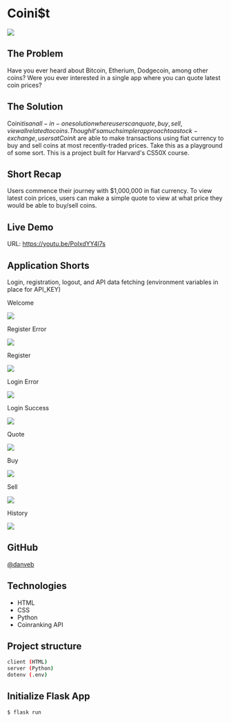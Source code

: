 # Coini$t

<img src="https://media.giphy.com/media/v1.Y2lkPTc5MGI3NjExODFleGNpbG9kMjI5eWx3dzBkcHZ2cnFxcDI5ZjZocm4wem5qMDdjbSZlcD12MV9pbnRlcm5hbF9naWZfYnlfaWQmY3Q9Zw/89AGeiUtM2NHQUaCHR/giphy.gif">

## The Problem
Have you ever heard about Bitcoin, Etherium, Dodgecoin, among other coins? Were you ever interested in a single app where you can quote latest coin prices?

## The Solution
Coini$t is an all-in-one solution where users can quote, buy, sell, view all related to coins. Though it's a much simpler approach to a stock-exchange, users at Coini$t are able to make transactions using fiat currency to buy and sell coins at most recently-traded prices. Take this as a playground of some sort. This is a project built for Harvard's CS50X course.

## Short Recap
Users commence their journey with $1,000,000 in fiat currency. To view latest coin prices, users can make a simple quote to view at what price they would be able to buy/sell coins.

## Live Demo
URL: https://youtu.be/PoIxdYY4l7s

## Application Shorts
Login, registration, logout, and API data fetching (environment variables in place for API_KEY)

<p>Welcome</p>
<img src="https://media.giphy.com/media/v1.Y2lkPTc5MGI3NjExanA3N2o4Mjk3aXAxZmhib3BmNTV4ZTN5YzNsbDNqZWhtNTZramx2eCZlcD12MV9pbnRlcm5hbF9naWZfYnlfaWQmY3Q9Zw/m9upCKN57auTgMcZhK/giphy.gif">

<p>Register Error</p>
<img src="https://media.giphy.com/media/v1.Y2lkPTc5MGI3NjExaXM0OWI1aTN6NWU5cXBjaTgycXFkeGw1ajh0N2c1bXRha2V5OWhvZSZlcD12MV9pbnRlcm5hbF9naWZfYnlfaWQmY3Q9Zw/2I5paGHQYsfKWBt0XC/giphy.gif">

<p>Register</p>
<img src="https://media.giphy.com/media/v1.Y2lkPTc5MGI3NjExanA3N2o4Mjk3aXAxZmhib3BmNTV4ZTN5YzNsbDNqZWhtNTZramx2eCZlcD12MV9pbnRlcm5hbF9naWZfYnlfaWQmY3Q9Zw/m9upCKN57auTgMcZhK/giphy.gif">


<p>Login Error</p>
<img src="https://media.giphy.com/media/v1.Y2lkPTc5MGI3NjExb2lyMDJicnRlOXU0NDd3emozeDNha2NlcW1ub3VoZGxsOWdhMGExMyZlcD12MV9pbnRlcm5hbF9naWZfYnlfaWQmY3Q9Zw/3hpw03v9Kef5UXgQ7F/giphy.gif">

<p>Login Success</p>
<img src="https://media.giphy.com/media/v1.Y2lkPTc5MGI3NjExbHptYWFxY2pvd2t1NXppdHJyeTBjYmticHlyN2lqNWlxam1xY2xqNiZlcD12MV9pbnRlcm5hbF9naWZfYnlfaWQmY3Q9Zw/N6ZqFDTcK0HTnFcVtb/giphy.gif">

<p>Quote</p>
<img src="https://media.giphy.com/media/v1.Y2lkPTc5MGI3NjExNTMzNmo5bXdia2IwMzc4MzZ2MWQwdDRuN3VmN3AycTJrYWd2MnI4ayZlcD12MV9pbnRlcm5hbF9naWZfYnlfaWQmY3Q9Zw/omGzHzumzb0My5mBf9/giphy.gif">

<p>Buy</p>
<img src="https://media.giphy.com/media/v1.Y2lkPTc5MGI3NjExdWpxMjBpZjZ3dzBtanBndmJ0azF0OWx3ODlib3k2Y3pzdnNtdWM2MyZlcD12MV9pbnRlcm5hbF9naWZfYnlfaWQmY3Q9Zw/4eLNTlxbiRq7lR85rF/giphy.gif">

<p>Sell</p>
<img src="https://media.giphy.com/media/v1.Y2lkPTc5MGI3NjExajN5OTRiNWUyZzU0YTl3MDZidXdid241bDJkNGFlcXloNDgxd21oaCZlcD12MV9pbnRlcm5hbF9naWZfYnlfaWQmY3Q9Zw/26e6u8X3nsJKnj410h/giphy.gif">

<p>History</p>
<img src="https://media.giphy.com/media/v1.Y2lkPTc5MGI3NjExYmFlYzE4aG03ZHZlZmdnendhbG55bjE1Y3p5dTlyMzhuZ3M0OHdycSZlcD12MV9pbnRlcm5hbF9naWZfYnlfaWQmY3Q9Zw/YNEiPlhFR4En7R7Vnk/giphy.gif">

## GitHub
[@danveb](https://github.com/danveb)

## Technologies
- HTML
- CSS
- Python
- Coinranking API

## Project structure

```sh
client (HTML)
server (Python)
dotenv (.env)
```

## Initialize Flask App

```sh
$ flask run
```
